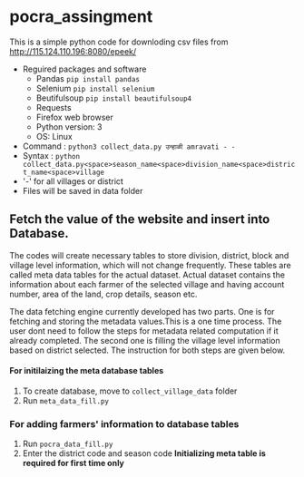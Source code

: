 # pocra_assingment
This is a simple python code for downloding csv files from http://115.124.110.196:8080/epeek/
- Reguired packages and software
  - Pandas `pip install pandas`
  - Selenium `pip install selenium`
  - Beutifulsoup `pip install beautifulsoup4`
  - Requests
  - Firefox web browser
  - Python version: 3
  - OS: Linux
- Command : `python3 collect_data.py उन्हाळी amravati - -`
- Syntax : `python collect_data.py<space>season_name<space>division_name<space>district_name<space>village`
- '-' for all villages or district
- Files will be saved in data folder

## Fetch the value of the website and insert into Database.
The codes will create necessary tables to store division, district, block and village level information, which will not change frequently. These tables are called meta data tables for the actual dataset. 
Actual dataset contains the information about each farmer of the selected village and having account number, area of the land, crop details, season etc. 

The data fetching engine currently developed has two parts. One is for fetching and storing the metadata values.This is a one time process. The user dont need to follow the steps for metadata related computation if it already completed. The second one is filling the village level information based on district selected. The instruction for both steps are given below.
#### For initilaizing the meta database tables
1. To create database, move to `collect_village_data` folder
2. Run `meta_data_fill.py`
### For adding farmers' information to database tables
1. Run `pocra_data_fill.py`
2. Enter the district code and season code
**Initializing meta table is required for first time only**
